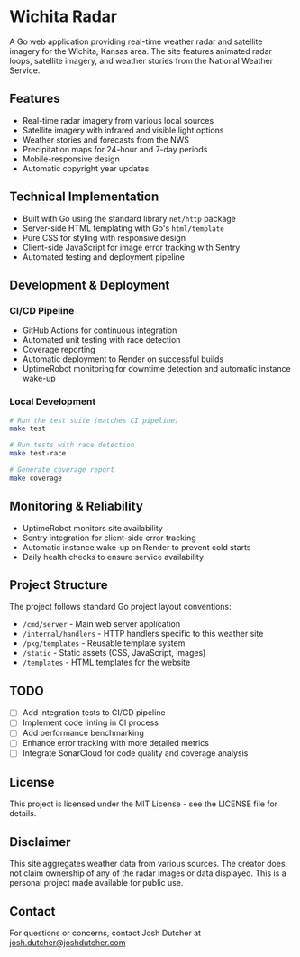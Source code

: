 # Wichita Radar

A Go web application providing real-time weather radar and satellite imagery for the Wichita, Kansas area. The site features animated radar loops, satellite imagery, and weather stories from the National Weather Service.

## Features

- Real-time radar imagery from various local sources
- Satellite imagery with infrared and visible light options
- Weather stories and forecasts from the NWS
- Precipitation maps for 24-hour and 7-day periods
- Mobile-responsive design
- Automatic copyright year updates

## Technical Implementation

- Built with Go using the standard library `net/http` package
- Server-side HTML templating with Go's `html/template`
- Pure CSS for styling with responsive design
- Client-side JavaScript for image error tracking with Sentry
- Automated testing and deployment pipeline

## Development & Deployment

### CI/CD Pipeline
- GitHub Actions for continuous integration
- Automated unit testing with race detection
- Coverage reporting
- Automatic deployment to Render on successful builds
- UptimeRobot monitoring for downtime detection and automatic instance wake-up

### Local Development
```bash
# Run the test suite (matches CI pipeline)
make test

# Run tests with race detection
make test-race

# Generate coverage report
make coverage
```

## Monitoring & Reliability

- UptimeRobot monitors site availability
- Sentry integration for client-side error tracking
- Automatic instance wake-up on Render to prevent cold starts
- Daily health checks to ensure service availability

## Project Structure

The project follows standard Go project layout conventions:

- `/cmd/server` - Main web server application
- `/internal/handlers` - HTTP handlers specific to this weather site
- `/pkg/templates` - Reusable template system
- `/static` - Static assets (CSS, JavaScript, images)
- `/templates` - HTML templates for the website

## TODO

- [ ] Add integration tests to CI/CD pipeline
- [ ] Implement code linting in CI process
- [ ] Add performance benchmarking
- [ ] Enhance error tracking with more detailed metrics
- [ ] Integrate SonarCloud for code quality and coverage analysis

## License

This project is licensed under the MIT License - see the LICENSE file for details.

## Disclaimer

This site aggregates weather data from various sources. The creator does not claim ownership of any of the radar images or data displayed. This is a personal project made available for public use.

## Contact

For questions or concerns, contact Josh Dutcher at josh.dutcher@joshdutcher.com
